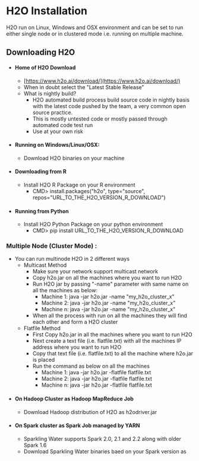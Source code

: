 # H2O Installation #

H2O run on Linux, Windows and OSX environment and can be set to run either single node or in clustered mode i.e. running on multiple machine.

## Downloading H2O ##
 - #### Home of H2O Download ####
   - [https://www.h2o.ai/download/](https://www.h2o.ai/download/)
   - When in doubt select the "Latest Stable Release"
   - What is nightly build?
     - H2O automated build process build source code in nightly basis with the latest code pushed by the team, a very common open source practice. 
     - This is mostly untested code or mostly passed through automated code test run
     - Use at your own risk
 - #### Running on Windows/Linux/OSX: ####
   - Download H2O binaries on your machine
 - #### Downloading from R ####
   - Install H2O R Package on your R environment
     - CMD> install.packages("h2o", type="source", repos="URL_TO_THE_H2O_VERSION_R_DOWNLOAD")
 - #### Running from Python ####
   - Install H2O Python Package on your python environment
     - CMD> pip install URL_TO_THE_H2O_VERSION_R_DOWNLOAD

### Multiple Node (Cluster Mode) : ###
 - You can run multinode H2O in 2 different ways
   - Multicast Method
     - Make sure your network support multicast network
     - Copy h2o.jar on all the machines where you want to run H2O
     - Run H2O jar by passing "-name" parameter with same name on all the machines as below:
       - Machine 1: java -jar h2o.jar -name "my_h2o_cluster_x"
       - Machine 2: java -jar h2o.jar -name "my_h2o_cluster_x"
       - Machine n: java -jar h2o.jar -name "my_h2o_cluster_x"       
     - When all the process with run on all the machines they will find each other and form a H2O cluster
   - Flatfile Method
     - First Copy h2o.jar in all the machines where you want to run H2O
     - Next create a text file (i.e. flatfile.txt) with all the machines IP address where you want to run H2O
     - Copy that text file (i.e. flatfile.txt) to all the machine where h2o.jar is placed
     - Run the command as below on all the machines
       - Machine 1: java -jar h2o.jar -flatfile flatfile.txt
       - Machine 2: java -jar h2o.jar -flatfile flatfile.txt
       - Machine n: java -jar h2o.jar -flatfile flatfile.txt              
 - #### On Hadoop Cluster as Hadoop MapReduce Job ####
   - Download Hadoop distribution of H2O as h2odriver.jar
 - #### On Spark cluster as Spark Job managed by YARN ####
   - Sparkling Water supports Spark 2.0, 2.1 and 2.2 along with older Spark 1.6  
   - Download Sparkling Water binaries baed on your Spark version as 
